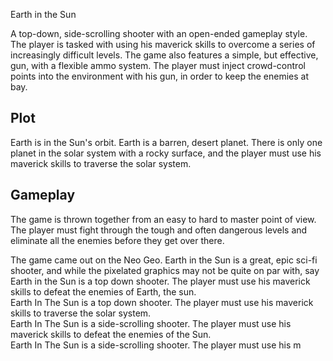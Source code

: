 Earth in the Sun

A top-down, side-scrolling shooter with an open-ended gameplay style. The player is tasked with using his maverick skills to overcome a series of increasingly difficult levels. The game also features a simple, but effective, gun, with a flexible ammo system. The player must inject crowd-control points into the environment with his gun, in order to keep the enemies at bay.  
 

## Plot  

Earth is in the Sun's orbit. Earth is a barren, desert planet. There is only one planet in the solar system with a rocky surface, and the player must use his maverick skills to traverse the solar system.  
  

## Gameplay    

The game is thrown together from an easy to hard to master point of view. The player must fight through the tough and often dangerous levels and eliminate all the enemies before they get over there.  
   
  
The game came out on the Neo Geo.                                                 Earth in the Sun is a great, epic sci-fi shooter, and while the pixelated graphics may not be quite on par with, say                                                    Earth in the Sun is a top down shooter. The player must use his maverick skills to defeat the enemies of Earth, the sun.     
                   Earth In The Sun is a top down shooter. The player must use his maverick skills to traverse the solar system.    
                   Earth In The Sun is a side-scrolling shooter. The player must use his maverick skills to defeat the enemies of the Sun.   
    Earth In The Sun is a side-scrolling shooter. The player must use his m